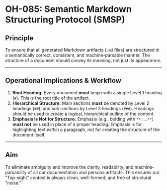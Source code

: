 # OH-085: Semantic Markdown Structuring Protocol (SMSP)

## Principle

To ensure that all generated Markdown artifacts (`.md` files) are structured in a semantically correct, consistent, and machine-parsable manner. The structure of a document should convey its meaning, not just its appearance.

---

## Operational Implications & Workflow

1.  **Root Heading:** Every document **must** begin with a single Level 1 heading (`#`). This is the root title of the artifact.
2.  **Hierarchical Structure:** Main sections **must** be denoted by Level 2 headings (`##`), and sub-sections by Level 3 headings (`###`). Headings should be used to create a logical, hierarchical outline of the content.
3.  **Emphasis is Not for Structure:** Emphasis (e.g., bolding with `**...**`) **must not** be used in place of a proper heading. Emphasis is for highlighting text _within_ a paragraph, not for creating the structure of the document itself.

---

## Aim

To eliminate ambiguity and improve the clarity, readability, and machine-parsability of all our documentation and persona artifacts. This ensures our "Top-sight" context is always clean, well-formed, and free of structural "noise."
